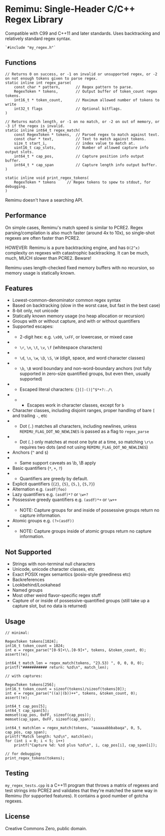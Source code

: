 # Remimu: Single-Header C/C++ Regex Library

Compatible with C99 and C++11 and later standards. Uses backtracking and relatively standard regex syntax.

    `#include "my_regex.h"`

## Functions

    // Returns 0 on success, or -1 on invalid or unsupported regex, or -2 on not enough tokens given to parse regex.
    static inline int regex_parse(
        const char * pattern,       // Regex pattern to parse.
        RegexToken * tokens,        // Output buffer of token_count regex tokens.
        int16_t * token_count,      // Maximum allowed number of tokens to write
        int32_t flags               // Optional bitflags.
    )
    
    // Returns match length, or -1 on no match, or -2 on out of memory, or -3 if the regex is invalid.
    static inline int64_t regex_match(
        const RegexToken * tokens,  // Parsed regex to match against text.
        const char * text,          // Text to match against tokens.
        size_t start_i,             // index value to match at.
        uint16_t cap_slots,         // Number of allowed capture info output slots.
        int64_t * cap_pos,          // Capture position info output buffer.
        int64_t * cap_span          // Capture length info output buffer.
    ) 
    
    static inline void print_regex_tokens(
        RegexToken * tokens     // Regex tokens to spew to stdout, for debugging.
    )

Remimu doesn't have a searching API.

## Performance

On simple cases, Remimu's match speed is similar to PCRE2. Regex parsing/compilation is also much faster (around 4x to 10x), so single-shot regexes are often faster than PCRE2.

HOWEVER: Remimu is a pure backtracking engine, and has `O(2^x)` complexity on regexes with catastrophic backtracking. It can be much, much, MUCH slower than PCRE2. Beware!

Remimu uses length-checked fixed memory buffers with no recursion, so memory usage is statically known.

## Features

- Lowest-common-denominator common regex syntax
- Based on backtracking (slow in the worst case, but fast in the best case)
- 8-bit only, not unicode
- Statically known memory usage (no heap allocation or recursion)
- Groups with or without capture, and with or without quantifiers
- Supported escapes:
- - 2-digit hex: e.g. `\x00`, `\xFF`, or lowercase, or mixed case
- - `\r`, `\n`, `\t`, `\v`, `\f` (whitespace characters)
- - `\d`, `\s`, `\w`, `\D`, `\S`, `\W` (digit, space, and word character classes)
- - `\b`, `\B` word boundary and non-word-boundary anchors (not fully supported in zero-size quantified groups, but even then, usually supported)
- - Escaped literal characters: `{}[]-()|^$*+?:./\`
- - - Escapes work in character classes, except for `b`
- Character classes, including disjoint ranges, proper handling of bare `[` and trailing `-`, etc
- - Dot (`.`) matches all characters, including newlines, unless `REMIMU_FLAG_DOT_NO_NEWLINES` is passed as a flag to `regex_parse`
- - Dot (`.`) only matches at most one byte at a time, so matching `\r\n` requires two dots (and not using `REMIMU_FLAG_DOT_NO_NEWLINES`)
- Anchors (`^` and `$`)
- - Same support caveats as \b, \B apply
- Basic quantifiers (`*`, `+`, `?`)
- - Quantifiers are greedy by default.
- Explicit quantifiers (`{2}`, `{5}`, `{5,}`, `{5,7}`)
- Alternation e.g. `(asdf|foo)`
- Lazy quantifiers e.g. `(asdf)*?` or `\w+?`
- Possessive greedy quantifiers e.g. `(asdf)*+` or `\w++`
- - NOTE: Capture groups for and inside of possessive groups return no capture information.
- Atomic groups e.g. `(?>(asdf))`
- - NOTE: Capture groups inside of atomic groups return no capture information.

## Not Supported

- Strings with non-terminal null characters
- Unicode, unicode character classes, etc
- Exact POSIX regex semantics (posix-style greediness etc)
- Backreferences
- Lookbehind/Lookahead
- Named groups
- Most other weird flavor-specific regex stuff
- Capture of or inside of possessive-quantified groups (still take up a capture slot, but no data is returned)

## Usage

    // minimal:
    
    RegexToken tokens[1024];
    int16_t token_count = 1024;
    int e = regex_parse("[0-9]+\\.[0-9]+", tokens, &token_count, 0);
    assert(!e);
    
    int64_t match_len = regex_match(tokens, "23.53) ", 0, 0, 0, 0);
    printf("########### return: %zd\n", match_len);
    
    // with captures:
    
    RegexToken tokens[256];
    int16_t token_count = sizeof(tokens)/sizeof(tokens[0]);
    int e = regex_parse("((a)|(b))++", tokens, &token_count, 0);
    assert(!e);
    
    int64_t cap_pos[5];
    int64_t cap_span[5];
    memset(cap_pos, 0xFF, sizeof(cap_pos));
    memset(cap_span, 0xFF, sizeof(cap_span));
    
    int64_t matchlen = regex_match(tokens, "aaaaaabbbabaqa", 0, 5, cap_pos, cap_span);
    printf("Match length: %zd\n", matchlen);
    for (int i = 0; i < 5; i++)
        printf("Capture %d: %zd plus %zd\n", i, cap_pos[i], cap_span[i]);
        
    // for debugging
    print_regex_tokens(tokens);

## Testing

`my_regex_tests.cpp` is a C++11 program that throws a matrix of regexes and test strings into PCRE2 and validates that they're matched the same way in Remimu (for supported features). It contains a good number of gotcha regexes.

## License

Creative Commons Zero, public domain.
